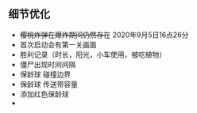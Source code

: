 ## 细节优化

- ~~樱桃炸弹在爆炸期间仍然存在~~	 2020年9月5日16点26分
- 首次启动会有第一关画面
- 胜利记录（时长，阳光，小车使用，被吃植物）
- 僵尸出现时间间隔
- 保龄球 碰撞边界
- 保龄球 传送带容量
- 添加红色保龄球
- 